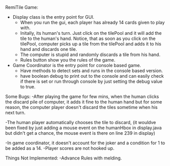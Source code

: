 RemiTile Game:
  - Display class is the entry point for GUI.
     - When you run the gui, each player has already 14 cards given to
       play with.
     - Initally, its human's turn. Just click on the tilePool and
       it will add the tile to the human's hand. Notice, that as soon as
       you click on the tilePool, computer picks up a tile from the tilePool
       and adds it to his hand and discards one tile.
     - The computer is stupid and randomly discards a tile from his hand.
     - Rules button show you the rules of the game.
  - Game Coordinator is the entry point for console based game.
      - Have methods to detect sets and runs in the console based version.
      - have boolean debug to print out to the console and can easily check
        if there is set or run through console by just setting the debug value
        to true.


Some Bugs:
 -After playing the game for few mins, when the human clicks the discard pile of
  computer, it adds it fine to the human hand but for some reason, the
  computer player doesn't discard the tiles sometime when his next turn.

 -The human player automatically chooses the tile to discard, (it wouldve been
  fixed by just adding a mouse event on the humanHbox in display.java but
  didn't get a chance, the mouse event is there on line 239 in display)

 -In game coordinator, it doesn't account for the joker and a condition for 1
  to be added as a 14.
 -Player scores are not hooked up.  

Things Not Implemented:
  -Advance Rules with melding.